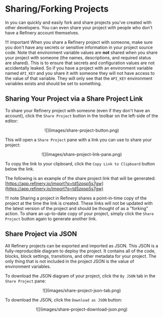 # Sharing/Forking Projects

In you can quickly and easily fork and share projects you've created with other developers. You can even share your project with people who don't have a Refinery account themselves.

!!! important
	When you share a Refinery project with someone, make sure you don't have any secrets or sensitive information in your project source code. Note that environment variable values are **not** shared when you share your project with someone (the names, descriptions, and required status are shared). This is to ensure that secrets and configuration values are not accidentally leaked. So if you have a project with an environment variable named `API_KEY` and you share it with someone they will not have access to the value of that variable. They will only see that the `API_KEY` environment variables exists and should be set to something.

## Sharing Your Project via a Share Project Link

To share your Refinery project with someone (even if they don't have an account), click the `Share Project` button in the toolbar on the left-side of the editor:

<center>
	![](images/share-project-button.png)
</center>

This will open a `Share Project` pane with a link you can use to share your project:

<center>
	![](images/share-project-link-pane.png)
</center>

To copy the link to your clipboard, click the `Copy Link to Clipboard` button below the link.

The following is an example of the share project link that will be generated:
[https://app.refinery.io/import?q=td5zpsp5s7gw](https://app.refinery.io/import?q=td5zpsp5s7gw)

!!! note
	Sharing a project in Refinery shares a point-in-time copy of the project at the time the link is created. These links will not be updated with the latest version of the project and should be thought of as a "forking" action. To share an up-to-date copy of your project, simply click the `Share Project` button again to generate another link.

## Share Project via JSON

All Refinery projects can be exported and imported as JSON. This JSON is a fully-reproducible diagram to deploy the project. It contains all of the code, blocks, block settings, transitions, and other metadata for your project. The only thing that is not included in the project JSON is the value of environment variables.

To download the JSON diagram of your project, click the `By JSON` tab in the `Share Project` pane:

<center>
	![](images/share-project-json-tab.png)
</center>

To download the JSON, click the `Download as JSON` button:

<center>
	![](images/share-project-download-json.png)
</center>